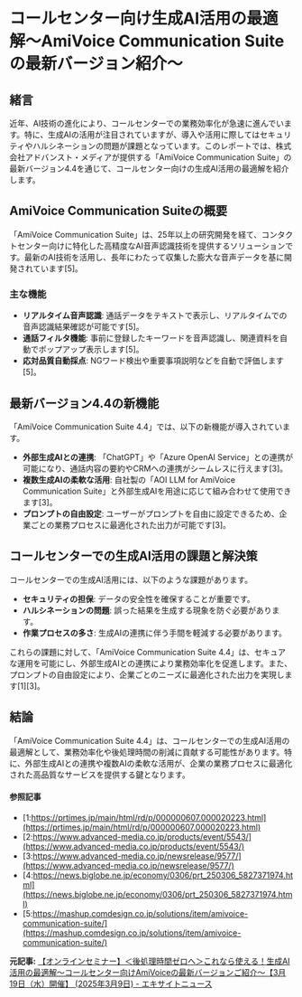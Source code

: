 # コールセンター向け生成AI活用の最適解～AmiVoice Communication Suiteの最新バージョン紹介～

## 緒言

近年、AI技術の進化により、コールセンターでの業務効率化が急速に進んでいます。特に、生成AIの活用が注目されていますが、導入や活用に際してはセキュリティやハルシネーションの問題が課題となっています。このレポートでは、株式会社アドバンスト・メディアが提供する「AmiVoice Communication Suite」の最新バージョン4.4を通じて、コールセンター向けの生成AI活用の最適解を紹介します。

## AmiVoice Communication Suiteの概要

「AmiVoice Communication Suite」は、25年以上の研究開発を経て、コンタクトセンター向けに特化した高精度なAI音声認識技術を提供するソリューションです。最新のAI技術を活用し、長年にわたって収集した膨大な音声データを基に開発されています[5]。

### 主な機能

- **リアルタイム音声認識**: 通話データをテキストで表示し、リアルタイムでの音声認識結果確認が可能です[5]。
- **通話フィルタ機能**: 事前に登録したキーワードを音声認識し、関連資料を自動でポップアップ表示します[5]。
- **応対品質自動採点**: NGワード検出や重要事項説明などを自動で評価します[5]。

## 最新バージョン4.4の新機能

「AmiVoice Communication Suite 4.4」では、以下の新機能が導入されています。

- **外部生成AIとの連携**: 「ChatGPT」や「Azure OpenAI Service」との連携が可能になり、通話内容の要約やCRMへの連携がシームレスに行えます[3]。
- **複数生成AIの柔軟な活用**: 自社製の「AOI LLM for AmiVoice Communication Suite」と外部生成AIを用途に応じて組み合わせて使用できます[3]。
- **プロンプトの自由設定**: ユーザーがプロンプトを自由に設定できるため、企業ごとの業務プロセスに最適化された出力が可能です[3]。

## コールセンターでの生成AI活用の課題と解決策

コールセンターでの生成AI活用には、以下のような課題があります。

- **セキュリティの担保**: データの安全性を確保することが重要です。
- **ハルシネーションの問題**: 誤った結果を生成する現象を防ぐ必要があります。
- **作業プロセスの多さ**: 生成AIの連携に伴う手間を軽減する必要があります。

これらの課題に対して、「AmiVoice Communication Suite 4.4」は、セキュアな運用を可能にし、外部生成AIとの連携により業務効率化を促進します。また、プロンプトの自由設定により、企業ごとのニーズに最適化された出力を実現します[1][3]。

## 結論

「AmiVoice Communication Suite 4.4」は、コールセンターでの生成AI活用の最適解として、業務効率化や後処理時間の削減に貢献する可能性があります。特に、外部生成AIとの連携や複数AIの柔軟な活用が、企業の業務プロセスに最適化された高品質なサービスを提供する鍵となります。

#### 参照記事
- [1:https://prtimes.jp/main/html/rd/p/000000607.000020223.html](https://prtimes.jp/main/html/rd/p/000000607.000020223.html)
- [2:https://www.advanced-media.co.jp/products/event/5543/](https://www.advanced-media.co.jp/products/event/5543/)
- [3:https://www.advanced-media.co.jp/newsrelease/9577/](https://www.advanced-media.co.jp/newsrelease/9577/)
- [4:https://news.biglobe.ne.jp/economy/0306/prt_250306_5827371974.html](https://news.biglobe.ne.jp/economy/0306/prt_250306_5827371974.html)
- [5:https://mashup.comdesign.co.jp/solutions/item/amivoice-communication-suite/](https://mashup.comdesign.co.jp/solutions/item/amivoice-communication-suite/)


**元記事:** [【オンラインセミナー】＜後処理時間ゼロへ＞これなら使える！生成AI活用の最適解～コールセンター向けAmiVoiceの最新バージョンご紹介～【3月19日（水）開催】 (2025年3月9日) - エキサイトニュース](https://www.excite.co.jp/news/article/Prtimes_2025-03-09-20223-607/)